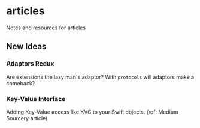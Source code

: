 # articles
Notes and resources for articles

## New Ideas

### Adaptors Redux
Are extensions the lazy man's adaptor?
With `protocols` will adaptors make a comeback?

### Key-Value Interface
Adding Key-Value access like KVC to your Swift objects. (ref: Medium Sourcery article)

